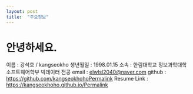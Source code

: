 ```yaml
---
layout: post
title:  "주요정보"
---
```

# 안녕하세요.
 이름 : 강석호 / kangseokho
 생년월일 : 1998.01.15
 소속 : 한림대학교 정보과학대학 소프트웨어학부 빅데이터 전공
 email : elwlsl2040@naver.com
 github : https://github.com/kangseokhohoPermalink
 Resume Link : https://kangseokhoho.github.io/Permalink


